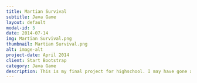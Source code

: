 ```yaml
---
title: Martian Survival
subtitle: Java Game
layout: default
modal-id: 5
date: 2014-07-14
img: Martian Survival.png
thumbnail: Martian Survival.png
alt: image-alt
project-date: April 2014
client: Start Bootstrap
category: Java Game
description: This is my final project for highschool. I may have gone a little overboard with the complexity, but the completed product was completely worth the efforts. I created this game with libgdx using the flixel-gdx framework. The full source code is available on <a href="https://github.com/Meitnerium109/Final-Project-Highschool">github</a>. The desktop game file is located within the github project.  
---
```

